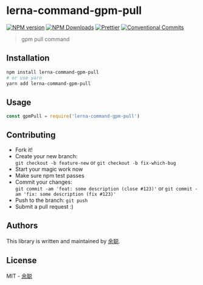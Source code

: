 # lerna-command-gpm-pull

[![NPM version](https://img.shields.io/npm/v/lerna-command-gpm-pull.svg?style=flat-square)](https://www.npmjs.com/package/lerna-command-gpm-pull)
[![NPM Downloads](https://img.shields.io/npm/dm/lerna-command-gpm-pull.svg?style=flat-square&maxAge=43200)](https://www.npmjs.com/package/lerna-command-gpm-pull)
[![Prettier](https://img.shields.io/badge/code_style-prettier-ff69b4.svg?style=flat-square)](https://prettier.io/)
[![Conventional Commits](https://img.shields.io/badge/Conventional%20Commits-1.0.0-yellow.svg?style=flat-square)](https://conventionalcommits.org)

> gpm pull command

## Installation

```bash
npm install lerna-command-gpm-pull
# or use yarn
yarn add lerna-command-gpm-pull
```

## Usage

```javascript
const gpmPull = require('lerna-command-gpm-pull')
```

## Contributing

- Fork it!
- Create your new branch:  
  `git checkout -b feature-new` or `git checkout -b fix-which-bug`
- Start your magic work now
- Make sure npm test passes
- Commit your changes:  
  `git commit -am 'feat: some description (close #123)'` or `git commit -am 'fix: some description (fix #123)'`
- Push to the branch: `git push`
- Submit a pull request :)

## Authors

This library is written and maintained by [余聪](mailto:yucong@yuanfudao.com).

## License

MIT - [余聪](mailto:yucong@yuanfudao.com)
